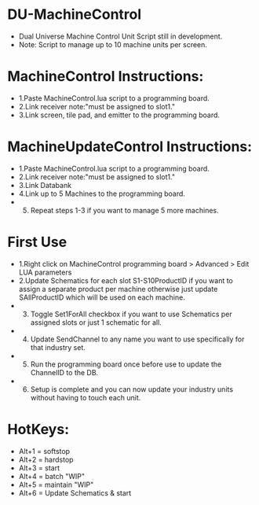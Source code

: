 # DU-MachineControl
- Dual Universe Machine Control Unit Script still in development.
- Note: Script to manage up to 10 machine units per screen.

# MachineControl Instructions:
- 1.Paste MachineControl.lua script to a programming board. 
- 2.Link receiver note:"must be assigned to slot1."
- 3.Link screen, tile pad, and emitter to the programming board. 

# MachineUpdateControl Instructions:
- 1.Paste MachineControl.lua script to a programming board. 
- 2.Link receiver note:"must be assigned to slot1."
- 3.Link Databank
- 4.Link up to 5 Machines to the programming board. 
- 5. Repeat steps 1-3 if you want to manage 5 more machines.
# First Use
- 1.Right click on MachineControl programming board > Advanced > Edit LUA parameters
- 2.Update Schematics for each slot S1-S10ProductID if you want to assign a separate product per machine otherwise just update SAllProductID which will be used on each machine.
- 3. Toggle Set1ForAll checkbox if you want to use Schematics per assigned slots or just 1 schematic for all.
- 4. Update SendChannel to any name you want to use specifically for that industry set.
- 5. Run the programming board once before use to update the ChannelID to the DB.
- 6. Setup is complete and you can now update your industry units without having to touch each unit.

# HotKeys:
- Alt+1 = softstop
- Alt+2 = hardstop
- Alt+3 = start
- Alt+4 = batch "WIP"
- Alt+5 = maintain "WIP"
- Alt+6 = Update Schematics & start
